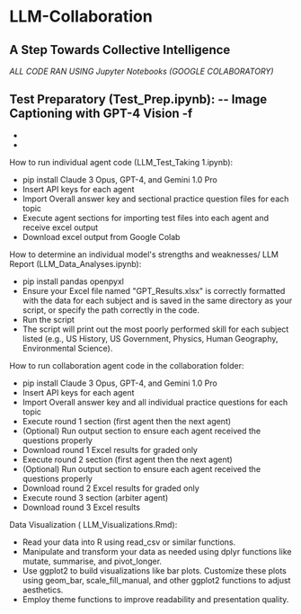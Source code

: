 # LLM-Collaboration
## A Step Towards Collective Intelligence

*ALL CODE RAN USING Jupyter Notebooks (GOOGLE COLABORATORY)*

Test Preparatory (Test_Prep.ipynb):
-- Image Captioning with GPT-4 Vision
-f
-
-
-

How to run individual agent code (LLM_Test_Taking 1.ipynb):
- pip install Claude 3 Opus, GPT-4, and Gemini 1.0 Pro
- Insert API keys for each agent
- Import Overall answer key and sectional practice question files for each topic
- Execute agent sections for importing test files into each agent and receive excel output
- Download excel output from Google Colab

How to determine an individual model's strengths and weaknesses/ LLM Report (LLM_Data_Analyses.ipynb):
- pip install pandas openpyxl
- Ensure your Excel file named "GPT_Results.xlsx" is correctly formatted with the data for each subject and is saved in the same directory as your script, or specify the path correctly in the code.
- Run the script 
- The script will print out the most poorly performed skill for each subject listed (e.g., US History, US Government, Physics, Human Geography, Environmental Science).

How to run collaboration agent code in the collaboration folder:
- pip install Claude 3 Opus, GPT-4, and Gemini 1.0 Pro
- Insert API keys for each agent
- Import Overall answer key and all individual practice questions for each topic
- Execute round 1 section (first agent then the next agent)
- (Optional) Run output section to ensure each agent received the questions properly
- Download round 1 Excel results for graded only
- Execute round 2 section (first agent then the next agent)
- (Optional) Run output section to ensure each agent received the questions properly
- Download round 2 Excel results for graded only
- Execute round 3 section (arbiter agent)
- Download round 3 Excel results

Data Visualization ( LLM_Visualizations.Rmd):
- Read your data into R using read_csv or similar functions.
- Manipulate and transform your data as needed using dplyr functions like mutate, summarise, and pivot_longer.
- Use ggplot2 to build visualizations like bar plots. Customize these plots using geom_bar, scale_fill_manual, and other ggplot2 functions to adjust aesthetics.
- Employ theme functions to improve readability and presentation quality.

